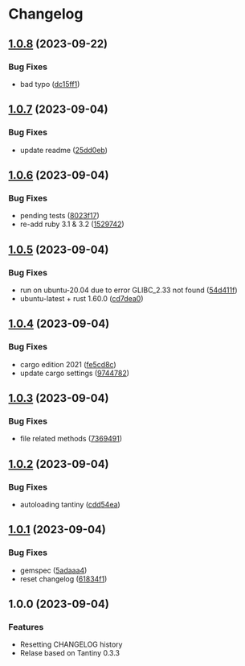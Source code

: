 # Changelog

## [1.0.8](https://github.com/a-chris/tantiny-in-memory/compare/v1.0.7...v1.0.8) (2023-09-22)


### Bug Fixes

* bad typo ([dc15ff1](https://github.com/a-chris/tantiny-in-memory/commit/dc15ff112d996bdc221c3d33218de0e0bde2086f))

## [1.0.7](https://github.com/a-chris/tantiny-in-memory/compare/v1.0.6...v1.0.7) (2023-09-04)


### Bug Fixes

* update readme ([25dd0eb](https://github.com/a-chris/tantiny-in-memory/commit/25dd0eba68c0befc0dcfe0df95d507f429e78f6f))

## [1.0.6](https://github.com/a-chris/tantiny-in-memory/compare/v1.0.5...v1.0.6) (2023-09-04)


### Bug Fixes

* pending tests ([8023f17](https://github.com/a-chris/tantiny-in-memory/commit/8023f1744da2e88ba43e421f400f64aaf1abe4a2))
* re-add ruby 3.1 & 3.2 ([1529742](https://github.com/a-chris/tantiny-in-memory/commit/15297425068d0c1281830947b3bf19f7d53dc162))

## [1.0.5](https://github.com/a-chris/tantiny-in-memory/compare/v1.0.4...v1.0.5) (2023-09-04)


### Bug Fixes

* run on ubuntu-20.04 due to error GLIBC_2.33 not found ([54d411f](https://github.com/a-chris/tantiny-in-memory/commit/54d411f793c4bc95a9e2f1844387b458008777f0))
* ubuntu-latest + rust 1.60.0 ([cd7dea0](https://github.com/a-chris/tantiny-in-memory/commit/cd7dea0f74a014331933319eac6925663ca26489))

## [1.0.4](https://github.com/a-chris/tantiny-in-memory/compare/v1.0.3...v1.0.4) (2023-09-04)


### Bug Fixes

* cargo edition 2021 ([fe5cd8c](https://github.com/a-chris/tantiny-in-memory/commit/fe5cd8cb264761026a9092ec8e2ac7cc674145de))
* update cargo settings ([9744782](https://github.com/a-chris/tantiny-in-memory/commit/97447825d437c44332c66334bc3e070afec23913))

## [1.0.3](https://github.com/a-chris/tantiny-in-memory/compare/v1.0.2...v1.0.3) (2023-09-04)


### Bug Fixes

* file related methods ([7369491](https://github.com/a-chris/tantiny-in-memory/commit/736949108cc883fbc7d8cd25a57746778b0ba6e2))

## [1.0.2](https://github.com/a-chris/tantiny-in-memory/compare/v1.0.1...v1.0.2) (2023-09-04)


### Bug Fixes

* autoloading tantiny ([cdd54ea](https://github.com/a-chris/tantiny-in-memory/commit/cdd54ea7edf1db2de33bdd2e4e43d0f63a90b170))

## [1.0.1](https://github.com/a-chris/tantiny-in-memory/compare/v1.0.0...v1.0.1) (2023-09-04)


### Bug Fixes

* gemspec ([5adaaa4](https://github.com/a-chris/tantiny-in-memory/commit/5adaaa4c5c01ff78ec957ef8be2d13a2779dbcc1))
* reset changelog ([61834f1](https://github.com/a-chris/tantiny-in-memory/commit/61834f1b50c6cee30884e72cef365a81548811a9))

## 1.0.0 (2023-09-04)

### Features

- Resetting CHANGELOG history
- Relase based on Tantiny 0.3.3
